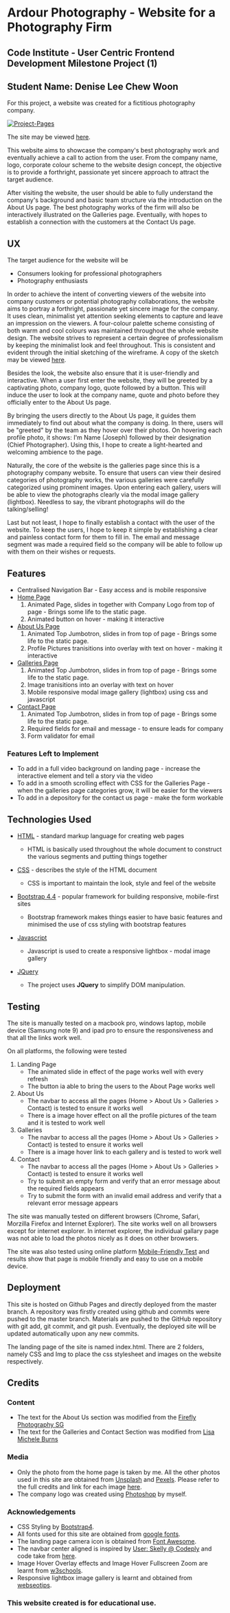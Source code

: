 # Ardour Photography - Website for a Photography Firm  
##  Code Institute - User Centric Frontend Development Milestone Project (1)
##  Student Name: Denise Lee Chew Woon

For this project, a website was created for a fictitious photography company.

<a href="https://ibb.co/8dd0fDr"><img src="https://i.ibb.co/CMMzY5b/Project-Pages.jpg" alt="Project-Pages" border="0"/></a>

The site may be viewed [here](https://deniseleechewwoon.github.io/project-1-ardourphotography/index.html).

This website aims to showcase the company's best photography work and eventually achieve a call to action from the user. From the company name, logo, corporate colour scheme to the website design concept, the objective is to provide a forthright, passionate yet sincere approach to attract the target audience. 

After visiting the website, the user should be able to fully understand the company's background and basic team structure via the introduction on the About Us page. The best photography works of the firm will also be interactively illustrated on the Galleries page. Eventually, with hopes to establish a connection with the customers at the Contact Us page.
 
## UX

The target audience for the website will be
* Consumers looking for professional photographers
* Photography enthusiasts

In order to achieve the intent of converting viewers of the website into company customers or potential photography collaborations, the website aims to portray a forthright, passionate yet sincere image for the company. It uses clean, minimalist yet attention seeking elements to capture and leave an impression on the viewers. A four-colour palette scheme consisting of both warm and cool colours was maintained throughout the whole website design. The website strives to represent a certain degree of professionalism by keeping the minimalist look and feel throughout. This is consistent and evident through the initial sketching of the wireframe. A copy of the sketch may be viewed [here](https://drive.google.com/open?id=1v517SFDDMVm5ZJ5zaNFKmwJi8O_Qc_-k).

Besides the look, the website also ensure that it is user-friendly and interactive. When a user first enter the website, they will be greeted by a captivating photo, company logo, quote followed by a button. This will induce the user to look at the company name, quote and photo before they officially enter to the About Us page.

By bringing the users directly to the About Us page, it guides them immediately to find out about what the company is doing. In there, users will be "greeted" by the team as they hover over their photos. On hovering each profile photo, it shows: I'm Name (Joseph) followed by their designation (Chief Photographer). Using this, I hope to create a light-hearted and welcoming ambience to the page. 

Naturally, the core of the website is the galleries page since this is a photography company website. To ensure that users can view their desired categories of photography works, the various galleries were carefully categorized using prominent images. Upon entering each gallery, users will be able to view the photographs clearly via the modal image gallery (lightbox). Needless to say, the vibrant photographs will do the talking/selling!

Last but not least, I hope to finally establish a contact with the user of the website. To keep the users, I hope to keep it simple by establishing a clear and painless contact form for them to fill in. The email and message segment was made a required field so the company will be able to follow up with them on their wishes or requests.

## Features

* Centralised Navigation Bar - Easy access and is mobile responsive
* [Home Page](https://deniseleechewwoon.github.io/project-1-ardourphotography/index.html) 
    1. Animated Page, slides in together with Company Logo from top of page - Brings some life to the static page.
    2. Animated button on hover - making it interactive
* [About Us Page](https://deniseleechewwoon.github.io/project-1-ardourphotography/about-us.html) 
    1. Animated Top Jumbotron, slides in from top of page - Brings some life to the static page.
    2. Profile Pictures tranisitions into overlay with text on hover - making it interactive
* [Galleries Page](https://deniseleechewwoon.github.io/project-1-ardourphotography/galleries.html)
    1. Animated Top Jumbotron, slides in from top of page - Brings some life to the static page.
    2. Image tranisitions into an overlay with text on hover
    3. Mobile responsive modal image gallery (lightbox) using css and javascript
* [Contact Page](https://deniseleechewwoon.github.io/project-1-ardourphotography/contact-us.html)
    1. Animated Top Jumbotron, slides in from top of page - Brings some life to the static page.
    2. Required fields for email and message - to ensure leads for company
    3. Form validator for email


### Features Left to Implement
* To add in a full video background on landing page - increase the interactive element and tell a story via the video
* To add in a smooth scrolling effect with CSS for the Galleries Page - when the galleries page categories grow, it will be easier for the viewers
* To add in a depository for the contact us page - make the form workable

## Technologies Used

* [HTML](https://www.w3schools.com/html/) - standard markup language for creating web pages
    - HTML is basically used throughout the whole document to construct the various segments and putting things together

* [CSS](https://www.w3schools.com/css/) - describes the style of the HTML document
    - CSS is important to maintain the look, style and feel of the website

* [Bootstrap 4.4](https://getbootstrap.com/docs/4.4/getting-started/introduction/) - popular framework for building responsive, mobile-first sites
    - Bootstrap framework makes things easier to have basic features and minimised the use of css styling with bootstrap features

* [Javascript](https://www.youtube.com/watch?v=gnDOjWUSHks)
    - Javascript is used to create a responsive lightbox - modal image gallery

* [JQuery](https://jquery.com)
    - The project uses **JQuery** to simplify DOM manipulation.


## Testing
The site is manually tested on a macbook pro, windows laptop, mobile device (Samsung note 9) and ipad pro to ensure the responsiveness and that all the links work well.

On all platforms, the following were tested

1. Landing Page
    - The animated slide in effect of the page works well with every refresh
    - The button ia able to bring the users to the About Page works well
2. About Us
    - The navbar to access all the pages (Home > About Us > Galleries > Contact) is tested to ensure it works well
    - There is a image hover effect on all the profile pictures of the team and it is tested to work well
3. Galleries
    - The navbar to access all the pages (Home > About Us > Galleries > Contact) is tested to ensure it works well
    - There is a image hover link to each gallery and is tested to work well
4. Contact
    - The navbar to access all the pages (Home > About Us > Galleries > Contact) is tested to ensure it works well
    - Try to submit an empty form and verify that an error message about the required fields appears
    - Try to submit the form with an invalid email address and verify that a relevant error message appears

The site was manually tested on different browsers (Chrome, Safari, Morzilla Firefox and Internet Explorer).
The site works well on all browsers except for internet explorer. In internet explorer, the individual gallary page was not able to load the photos nicely as it does on other browsers.

The site was also tested using online platform [Mobile-Friendly Test](https://search.google.com/test/mobile-friendly) and results show that page is mobile friendly and easy to use on a mobile device.

## Deployment

This site is hosted on Github Pages and directly deployed from the master branch.
A repository was firstly created using github and commits were pushed to the master branch. Materials are pushed to the GitHub repository with git add, git commit, and git push.
Eventually, the deployed site will be updated automatically upon any new commits. 

The landing page of the site is named index.html.
There are 2 folders, namely CSS and Img to place the css stylesheet and images on the website respectively. 

## Credits

### Content
- The text for the About Us section was modified from the [Firefly Photography SG](https://fireflyphotographysg.com/)
- The text for the Galleries and Contact Section was modified from [Lisa Michele Burns](https://www.lisamicheleburns.com/)


### Media
- Only the photo from the home page is taken by me. All the other photos used in this site are obtained from [Unsplash](https://unsplash.com) and [Pexels](https://www.pexels.com). Please refer to the full credits and link for each image [here](https://drive.google.com/open?id=1okGs7z2vhfrdHt4a5wS5srXpBuL7fmJd).
- The company logo was created using [Photoshop](https://www.adobe.com/sea/products/photoshop.html?gclid=EAIaIQobChMI_rXt5v2c6AIVWq6WCh3BSwRuEAAYASAAEgIzIPD_BwE&sdid=YP7XGDLR&mv=search&ef_id=EAIaIQobChMI_rXt5v2c6AIVWq6WCh3BSwRuEAAYASAAEgIzIPD_BwE:G:s&s_kwcid=AL!3085!3!400503272159!e!!g!!photoshop) by myself.

### Acknowledgements
- CSS Styling by [Bootstrap4](https://getbootstrap.com/).
- All fonts used for this site are obtained from [google fonts](https://fonts.google.com/).
- The landing page camera icon is obtained from [Font Awesome](https://fontawesome.com/).
- The navbar center aligned is inspired by [User: Skelly @ Codeply](https://www.codeply.com/u/skelly) and code take from [here](https://www.codeply.com/go/0xSGj0EsAu).
- Image Hover Overlay effects and Image Hover Fullscreen Zoom are learnt from [w3schools](https://www.w3schools.com/howto/howto_css_image_overlay.asp).
- Responsive lightbox image gallery is learnt and obtained from [webseotips](https://www.youtube.com/watch?v=gnDOjWUSHks).

### This website created is for educational use.